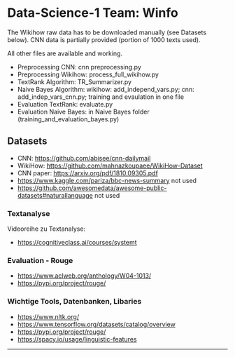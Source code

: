# Data-Science-1 Team: Winfo
The Wikihow raw data has to be downloaded manually (see Datasets below).
CNN data is partially provided (portion of 1000 texts used).

All other files are available and working.

* Preprocessing CNN: cnn preprocessing.py
* Preprocessing Wikihow: process_full_wikihow.py
* TextRank Algorithm: TR_Summarizer.py
* Naive Bayes Algorithm: wikihow: add_independ_vars.py; cnn: add_indep_vars_cnn.py; training and evaulation in one file
* Evaluation TextRank: evaluate.py 
* Evaluation Naive Bayes: in Naive Bayes folder (training_and_evaluation_bayes.py)

## Datasets
* CNN: https://github.com/abisee/cnn-dailymail
* WikiHow: https://github.com/mahnazkoupaee/WikiHow-Dataset
* CNN paper: https://arxiv.org/pdf/1810.09305.pdf
* https://www.kaggle.com/pariza/bbc-news-summary not used
* https://github.com/awesomedata/awesome-public-datasets#naturallanguage not used

### Textanalyse
Videoreihe zu Textanalyse:
* https://cognitiveclass.ai/courses/systemt

### Evaluation - Rouge
* https://www.aclweb.org/anthology/W04-1013/
* https://pypi.org/project/rouge/

### Wichtige Tools, Datenbanken, Libaries
* https://www.nltk.org/
* https://www.tensorflow.org/datasets/catalog/overview
* https://pypi.org/project/rouge/
* https://spacy.io/usage/linguistic-features


_________________________________________________________


